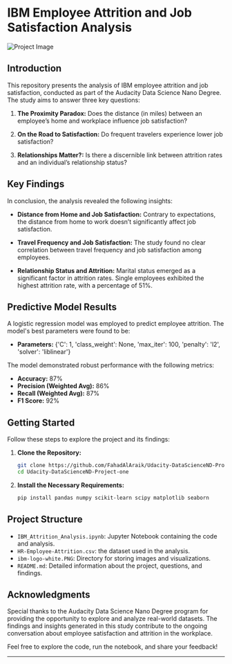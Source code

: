# IBM Employee Attrition and Job Satisfaction Analysis

![Project Image](https://www.ibm.com/brand/experience-guides/developer/8f4e3cc2b5d52354a6d43c8edba1e3c9/02_8-bar-reverse.svg)

## Introduction

This repository presents the analysis of IBM employee attrition and job satisfaction, conducted as part of the Audacity Data Science Nano Degree. The study aims to answer three key questions:

1. **The Proximity Paradox:** Does the distance (in miles) between an employee’s home and workplace influence job satisfaction?

2. **On the Road to Satisfaction:** Do frequent travelers experience lower job satisfaction?

3. **Relationships Matter?:** Is there a discernible link between attrition rates and an individual’s relationship status?

## Key Findings

In conclusion, the analysis revealed the following insights:

- **Distance from Home and Job Satisfaction:** Contrary to expectations, the distance from home to work doesn’t significantly affect job satisfaction.

- **Travel Frequency and Job Satisfaction:** The study found no clear correlation between travel frequency and job satisfaction among employees.

- **Relationship Status and Attrition:** Marital status emerged as a significant factor in attrition rates. Single employees exhibited the highest attrition rate, with a percentage of 51%.

## Predictive Model Results

A logistic regression model was employed to predict employee attrition. The model's best parameters were found to be:
- **Parameters:** {'C': 1, 'class_weight': None, 'max_iter': 100, 'penalty': 'l2', 'solver': 'liblinear'}

The model demonstrated robust performance with the following metrics:
- **Accuracy:** 87%
- **Precision (Weighted Avg):** 86%
- **Recall (Weighted Avg):** 87%
- **F1 Score:** 92%

## Getting Started

Follow these steps to explore the project and its findings:

1. **Clone the Repository:**
   ```bash
   git clone https://github.com/FahadAlAraik/Udacity-DataScienceND-Project-one
   cd Udacity-DataScienceND-Project-one
   ```

2. **Install the Necessary Requirements:**
   ```bash
   pip install pandas numpy scikit-learn scipy matplotlib seaborn
   ```
   

## Project Structure

- `IBM_Attrition_Analysis.ipynb`: Jupyter Notebook containing the code and analysis.
- `HR-Employee-Attrition.csv`: the dataset used in the analysis.
- `ibm-logo-white.PNG`: Directory for storing images and visualizations.
- `README.md`: Detailed information about the project, questions, and findings.

## Acknowledgments

Special thanks to the Audacity Data Science Nano Degree program for providing the opportunity to explore and analyze real-world datasets. The findings and insights generated in this study contribute to the ongoing conversation about employee satisfaction and attrition in the workplace.

Feel free to explore the code, run the notebook, and share your feedback!

---
